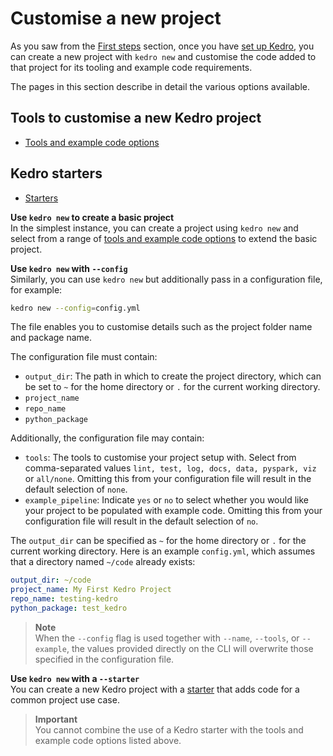 # Customise a new project
As you saw from the [First steps](./new_project.md) section, once you have [set up Kedro](../getting-started/install.md), you can create a new project with `kedro new` and customise the code added to that project for its tooling and example code requirements.

The pages in this section describe in detail the various options available.

## Tools to customise a new Kedro project
- [Tools and example code options](./new_project_tools.md)
## Kedro starters
- [Starters](./starters.md)


**Use `kedro new` to create a basic project** <br />
In the simplest instance, you can create a project using `kedro new` and select from a range of [tools and example code options](./new_project_tools.md) to extend the basic project.

**Use `kedro new` with `--config`** <br />
Similarly, you can use `kedro new` but additionally pass in a configuration file, for example:

```bash
kedro new --config=config.yml
```

The file enables you to customise details such as the project folder name and package name.

The configuration file must contain:

- `output_dir`: The path in which to create the project directory, which can be set to `~` for the home directory or `.` for the current working directory.
- `project_name`
- `repo_name`
- `python_package`

Additionally, the configuration file may contain:

- `tools`: The tools to customise your project setup with. Select from comma-separated values `lint, test, log, docs, data, pyspark, viz` or `all/none`. Omitting this from your configuration file will result in the default selection of `none`.
- `example_pipeline`: Indicate `yes` or `no` to select whether you would like your project to be populated with example code. Omitting this from your configuration file will result in the default selection of `no`.

The `output_dir` can be specified as `~` for the home directory or `.` for the current working directory. Here is an example `config.yml`, which assumes that a directory named `~/code` already exists:

```yaml
output_dir: ~/code
project_name: My First Kedro Project
repo_name: testing-kedro
python_package: test_kedro
```

> **Note**  
> When the `--config` flag is used together with `--name`, `--tools`, or `--example`, the values provided directly on the CLI will overwrite those specified in the configuration file.


**Use `kedro new` with a `--starter`** <br />
You can create a new Kedro project with a [starter](./starters.md) that adds code for a common project use case.

> **Important**  
> You cannot combine the use of a Kedro starter with the tools and example code options listed above.
